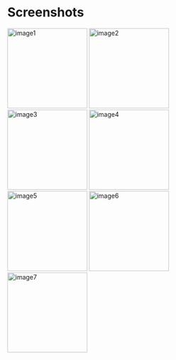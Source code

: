 # Screenshots 


<img src="https://github.com/Neeeraj27/RecipeSearchApp/assets/120241729/e1e2ce04-04bc-4f20-94ee-2cb3947f89cf" alt="image1" width="180"/>
<img src="https://github.com/Neeeraj27/RecipeSearchApp/assets/120241729/eeb588e1-cbe4-45e4-adf0-8343d72fabe6" alt="image2" width="180"/>
<img src="https://github.com/Neeeraj27/RecipeSearchApp/assets/120241729/c3d1167b-6e95-4fa7-b597-1985766a8ca2" alt="image3" width="180"/>
<img src="https://github.com/Neeeraj27/RecipeSearchApp/assets/120241729/75394a18-3fdb-4629-a993-16f27603409a" alt="image4" width="180"/>
<img src="https://github.com/Neeeraj27/RecipeSearchApp/assets/120241729/f2776864-f3bf-4679-aeae-97c0a3164684" alt="image5" width="180"/>
<img src="https://github.com/Neeeraj27/RecipeSearchApp/assets/120241729/0882551c-97d5-45b6-a1f9-b663434eb54a" alt="image6" width="180"/>
<img src="https://github.com/Neeeraj27/RecipeSearchApp/assets/120241729/be1dea66-d44f-405b-bf2b-992c7a0a19cb" alt="image7" width="180"/>



